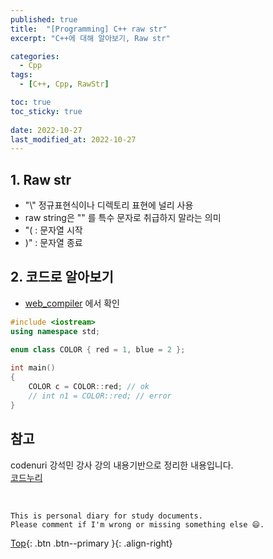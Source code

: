 ```yaml
---
published: true
title:  "[Programming] C++ raw str"
excerpt: "C++에 대해 알아보기, Raw str"

categories:
  - Cpp
tags:
  - [C++, Cpp, RawStr]

toc: true
toc_sticky: true
 
date: 2022-10-27
last_modified_at: 2022-10-27
---
```


## 1. Raw str
- "\\" 정규표현식이나 디렉토리 표현에 널리 사용
- raw string은 "\" 를 특수 문자로 취급하지 말라는 의미
- "( : 문자열 시작 
- )" : 문자열 종료

## 2. 코드로 알아보기
- [web_compiler](https://godbolt.org/) 에서 확인

```cpp
#include <iostream> 
using namespace std; 

enum class COLOR { red = 1, blue = 2 }; 
  
int main() 
{ 
    COLOR c = COLOR::red; // ok 
    // int n1 = COLOR::red; // error 
}
```

## 참고
codenuri 강석민 강사 강의 내용기반으로 정리한 내용입니다.  
[코드누리](https://github.com/codenuri)

<br>

    This is personal diary for study documents.
    Please comment if I'm wrong or missing something else 😄. 

[Top](#){: .btn .btn--primary }{: .align-right}